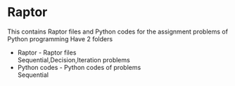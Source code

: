 # Raptor
This contains Raptor files and Python codes for the assignment problems of Python programming
Have 2 folders
* Raptor - Raptor files<br/>
   Sequential,Decision,Iteration problems
* Python codes - Python codes of problems<br/>
Sequential

